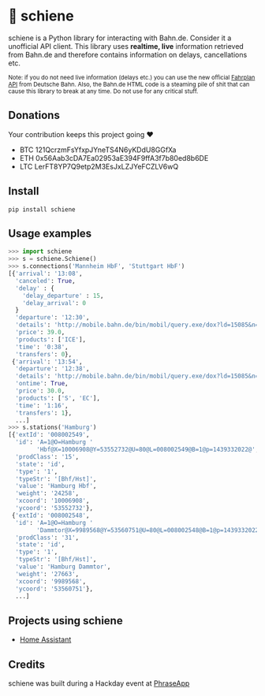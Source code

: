 # 🚆 schiene
schiene is a Python library for interacting with Bahn.de. Consider it a unofficial API client. This library uses **realtime,  live** information retrieved from Bahn.de and therefore contains information on delays, cancellations etc.

<sub>Note: if you do not need live information (delays etc.) you can use the new official [Fahrplan API](http://data.deutschebahn.com/apis/fahrplan/) from Deutsche Bahn. Also, the Bahn.de HTML code is a steaming pile of shit that can cause this library to break at any time. Do not use for any critical stuff.</sub>

## Donations

Your contribution keeps this project going ❤️ 

* BTC 121QcrzmFsYfxpJYneTS4N6yKDdU8GGfXa
* ETH 0x56Aab3cDA7Ea02953aE394F9ffA3f7b80ed8b6DE
* LTC LerFT8YP7Q9etp2M3EsJxLZJYeFCZLV6wQ

## Install

```
pip install schiene
```

## Usage examples
```python
>>> import schiene
>>> s = schiene.Schiene()
>>> s.connections('Mannheim HbF', 'Stuttgart HbF')
[{'arrival': '13:08',
  'canceled': True,
  'delay' : {
    'delay_departure' : 15,
    'delay_arrival': 0
  }
  'departure': '12:30',
  'details': 'http://mobile.bahn.de/bin/mobil/query.exe/dox?ld=15085&n=1&i=or.0179785.1439546366&rt=1&use_realtime_filter=1&co=C0-1&vca&HWAI=CONNECTION$C0-1!details=opened!&',
  'price': 39.0,
  'products': ['ICE'],
  'time': '0:38',
  'transfers': 0},
 {'arrival': '13:54',
  'departure': '12:38',
  'details': 'http://mobile.bahn.de/bin/mobil/query.exe/dox?ld=15085&n=1&i=or.0179785.1439546366&rt=1&use_realtime_filter=1&co=C0-2&vca&HWAI=CONNECTION$C0-2!details=opened!&',
  'ontime': True,
  'price': 30.0,
  'products': ['S', 'EC'],
  'time': '1:16',
  'transfers': 1},
  ...]
>>> s.stations('Hamburg')
[{'extId': '008002549',
  'id': 'A=1@O=Hamburg '
        'Hbf@X=10006908@Y=53552732@U=80@L=008002549@B=1@p=1439332022@',
  'prodClass': '15',
  'state': 'id',
  'type': '1',
  'typeStr': '[Bhf/Hst]',
  'value': 'Hamburg Hbf',
  'weight': '24258',
  'xcoord': '10006908',
  'ycoord': '53552732'},
 {'extId': '008002548',
  'id': 'A=1@O=Hamburg '
        'Dammtor@X=9989568@Y=53560751@U=80@L=008002548@B=1@p=1439332022@',
  'prodClass': '31',
  'state': 'id',
  'type': '1',
  'typeStr': '[Bhf/Hst]',
  'value': 'Hamburg Dammtor',
  'weight': '27663',
  'xcoord': '9989568',
  'ycoord': '53560751'},
  ...]
```

## Projects using schiene

* [Home Assistant](https://github.com/home-assistant/home-assistant)

## Credits

schiene was built during a Hackday event at [PhraseApp](https://phraseapp.com)


